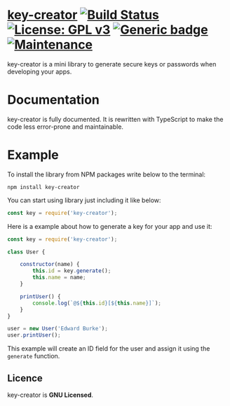 # [key-creator](https://www.npmjs.com/package/key-creator) [![Build Status](https://travis-ci.org/MuhammedBeraKoc/key-creator.svg?branch=master)](https://travis-ci.org/MuhammedBeraKoc/key-creator) [![License: GPL v3](https://img.shields.io/badge/License-GPLv3-blue.svg)](https://www.gnu.org/licenses/gpl-3.0) [![Generic badge](https://img.shields.io/badge/version-stable-brightgreen.svg)](https://shields.io/)  [![Maintenance](https://img.shields.io/badge/Maintained%3F-yes-blueviolet.svg)](https://GitHub.com/Naereen/StrapDown.js/graphs/commit-activity)
key-creator is a mini library to generate secure keys or passwords when developing your apps.
# Documentation
key-creator is fully documented. It is rewritten with TypeScript to make the code less error-prone and maintainable.
# Example
To install the library from NPM packages write below to the terminal:

`npm install key-creator`

You can start using library just including it like below:
```js
const key = require('key-creator');
```
Here is a example about how to generate a key for your app and use it:
```js
const key = require('key-creator');

class User {

    constructor(name) {
        this.id = key.generate();
        this.name = name;
    }

    printUser() {
        console.log(`@${this.id}[${this.name}]`);
    }
}

user = new User('Edward Burke');
user.printUser();
```

This example will create an ID field for the user and assign it using the `generate` function.


## Licence 
key-creator is **GNU Licensed**.